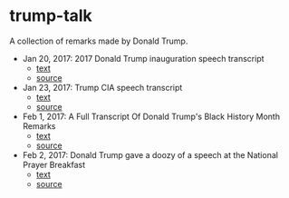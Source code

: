 # trump-talk
A collection of remarks made by Donald Trump.

- Jan 20, 2017: 2017 Donald Trump inauguration speech transcript
  - [text](https://raw.githubusercontent.com/proxpero/trump-talk/master/trump-inauguration-speech-jan-2017.txt)
  - [source](http://www.politico.com/story/2017/01/full-text-donald-trump-inauguration-speech-transcript-233907)
- Jan 23, 2017: Trump CIA speech transcript
  - [text](https://raw.githubusercontent.com/proxpero/trump-talk/master/cia-jan-2017.txt)
  - [source](http://www.cbsnews.com/news/trump-cia-speech-transcript/)
- Feb 1, 2017: A Full Transcript Of Donald Trump's Black History Month Remarks
  - [text](https://raw.githubusercontent.com/proxpero/trump-talk/master/black-history-month-2017.txt)
  - [source](http://theconcourse.deadspin.com/a-full-transcript-of-donald-trumps-black-history-month-1791871370)
- Feb 2, 2017: Donald Trump gave a doozy of a speech at the National Prayer Breakfast
  - [text](https://raw.githubusercontent.com/proxpero/trump-talk/master/prayer-breakfast-feb-2017.txt)
  - [source](https://www.washingtonpost.com/pb/news/the-fix/wp/2017/02/02/donald-trump-gave-a-doozy-of-a-speech-at-the-national-prayer-breakfast)
